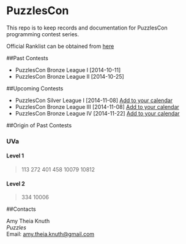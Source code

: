 PuzzlesCon
==========

This repo is to keep records and documentation for PuzzlesCon programming contest series.

Official Ranklist can be obtained from [here](../master/Rank.md)

##Past Contests

+ PuzzlesCon Bronze League I [2014-10-11]
+ PuzzlesCon Bronze League II [2014-10-25]

##Upcoming Contests

+ PuzzlesCon Silver League I [2014-11-08] [Add to your calendar](https://plus.google.com/events/cbqag0cibksm1pq63vmluc4brk0)
+ PuzzlesCon Bronze League III [2014-11-08] [Add to your calendar](https://plus.google.com/events/c19jgh6ahmoqvihe1nokak9tgug)
+ PuzzlesCon Bronze League IV [2014-11-22] [Add to your calendar](https://plus.google.com/events/c6g4vo5j7lofjsam9v46v9hqomo)

##Origin of Past Contests

### UVa

#### Level 1
> 113 272 401 458 10079 10812

#### Level 2

> 334 10006

##Contacts

Amy Theia Knuth  
_Puzzles_  
Email: amy.theia.knuth@gmail.com
